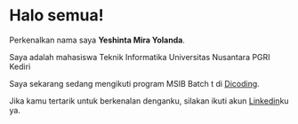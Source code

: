 # Halo semua! 

Perkenalkan nama saya **Yeshinta Mira Yolanda**.<br>

Saya adalah mahasiswa Teknik Informatika Universitas Nusantara PGRI Kediri

Saya sekarang sedang mengikuti program MSIB Batch t di [Dicoding](https://www.dicoding.com/).<br>

Jika kamu tertarik untuk berkenalan denganku, silakan ikuti akun [Linkedin](https://www.linkedin.com/in/yeshinta-mira-yolanda-3840871b1/)ku ya.
